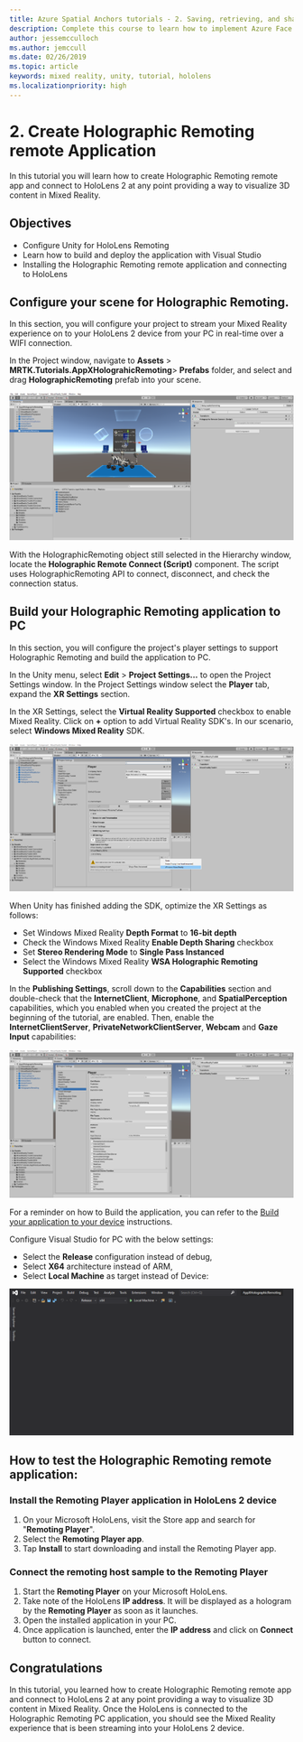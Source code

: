 ```yaml
---
title: Azure Spatial Anchors tutorials - 2. Saving, retrieving, and sharing Azure Spatial Anchors
description: Complete this course to learn how to implement Azure Face Recognition within a mixed reality application.
author: jessemcculloch
ms.author: jemccull
ms.date: 02/26/2019
ms.topic: article
keywords: mixed reality, unity, tutorial, hololens
ms.localizationpriority: high
---
```


# 2. Create Holographic Remoting remote Application

In this tutorial you will learn how to create Holographic Remoting remote app and connect to HoloLens 2 at any point providing a way to visualize 3D content in Mixed Reality.

## Objectives

* Configure Unity for HoloLens Remoting
* Learn how to build and deploy the application with Visual Studio
* Installing the Holographic Remoting remote application and connecting to HoloLens

## Configure your scene for Holographic Remoting.

In this section, you will configure your project to stream your Mixed Reality experience on to your HoloLens 2 device from your PC in real-time over a WIFI connection.

In the Project window, navigate to **Assets** > **MRTK.Tutorials.AppXHolograhicRemoting**> **Prefabs** folder, and select and drag **HolographicRemoting** prefab into your scene.

![mrlearning-appx](images/mrlearning-appx/Tutorial2-Section1-Step1-1.png)

With the HolographicRemoting object still selected in the Hierarchy window, locate the **Holographic Remote Connect (Script)** component. The script uses HolographicRemoting API to connect, disconnect, and check the connection status.

## Build your Holographic Remoting application to PC

In this section, you will configure the project's player settings to support Holographic Remoting and build the application to PC.

In the Unity menu, select **Edit** > **Project Settings...** to open the Project Settings window. In the Project Settings window select the **Player** tab, expand the **XR Settings** section.

In the XR Settings, select  the **Virtual Reality Supported** checkbox to enable Mixed Reality. Click on **+** option to add Virtual Reality SDK's. In our scenario,  select **Windows Mixed Reality** SDK.

![mrlearning-appx](images/mrlearning-appx/Tutorial2-Section2-Step1-1.png)

When Unity has finished adding the SDK, optimize the XR Settings as follows:

* Set Windows Mixed Reality **Depth Format** to **16-bit depth**
* Check the Windows Mixed Reality **Enable Depth Sharing** checkbox
* Set **Stereo Rendering Mode** to **Single Pass Instanced**
* Select the Windows Mixed Reality **WSA Holographic Remoting Supported** checkbox

In the  **Publishing Settings**, scroll down to the **Capabilities** section and double-check that the **InternetClient**, **Microphone**, and **SpatialPerception** capabilities, which you enabled when you created the project at the beginning of the tutorial, are enabled. Then, enable the **InternetClientServer**, **PrivateNetworkClientServer**, **Webcam** and **Gaze Input** capabilities:

![mrlearning-appx](images/mrlearning-appx/Tutorial2-Section2-Step1-2.png)

For a reminder on how to Build the application, you can refer to the [Build your application to your device](https://docs.microsoft.com/windows/mixed-reality/mrlearning-base-ch1#build-your-application-to-your-device) instructions.

Configure Visual Studio for PC with the below settings:

* Select the  **Release** configuration instead of debug, 
* Select **X64** architecture instead of ARM, 
* Select **Local Machine** as target instead of Device:

![mrlearning-appx](images/mrlearning-appx/Tutorial2-Section2-Step1-3.png)

## How to test the Holographic Remoting remote application:

### Install the Remoting Player application in HoloLens 2 device

1. On your Microsoft HoloLens, visit the Store app and search for "**Remoting Player**".
2. Select the **Remoting Player app**.
3. Tap **Install** to start downloading and install the Remoting Player app.

### Connect the remoting host sample to the Remoting Player

1. Start the **Remoting Player** on your Microsoft HoloLens.
2. Take note of the HoloLens **IP address**. It will be displayed as a hologram by the **Remoting Player** as soon as it launches.
3. Open the installed application in your PC.
4. Once application is launched, enter the **IP address** and click on **Connect** button to connect.

## Congratulations

In this tutorial, you learned how to create Holographic Remoting remote app and connect to HoloLens 2 at any point providing a way to visualize 3D content in Mixed Reality. Once the HoloLens is connected to the Holographic Remoting PC application, you should see the Mixed Reality experience that is been streaming into your HoloLens 2 device. 



